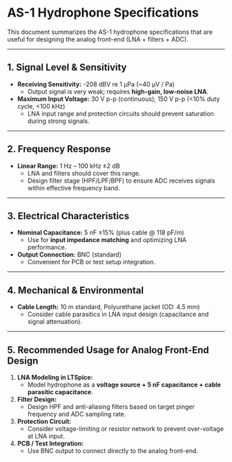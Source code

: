 # AS-1 Hydrophone Specifications

This document summarizes the AS-1 hydrophone specifications that are useful for designing the analog front-end (LNA + filters + ADC).

---

## 1. Signal Level & Sensitivity
- **Receiving Sensitivity:** -208 dBV re 1 μPa (~40 μV / Pa)  
  - Output signal is very weak; requires **high-gain, low-noise LNA**.
- **Maximum Input Voltage:** 30 V p-p (continuous); 150 V p-p (<10% duty cycle, <100 kHz)  
  - LNA input range and protection circuits should prevent saturation during strong signals.

---

## 2. Frequency Response
- **Linear Range:** 1 Hz – 100 kHz ±2 dB  
  - LNA and filters should cover this range.  
  - Design filter stage (HPF/LPF/BPF) to ensure ADC receives signals within effective frequency band.

---

## 3. Electrical Characteristics
- **Nominal Capacitance:** 5 nF ±15% (plus cable @ 118 pF/m)  
  - Use for **input impedance matching** and optimizing LNA performance.  
- **Output Connection:** BNC (standard)  
  - Convenient for PCB or test setup integration.

---

## 4. Mechanical & Environmental  
- **Cable Length:** 10 m standard, Polyurethane jacket (OD: 4.5 mm)  
  - Consider cable parasitics in LNA input design (capacitance and signal attenuation).

---

## 5. Recommended Usage for Analog Front-End Design
1. **LNA Modeling in LTSpice:**  
   - Model hydrophone as a **voltage source + 5 nF capacitance + cable parasitic capacitance**.
2. **Filter Design:**  
   - Design HPF and anti-aliasing filters based on target pinger frequency and ADC sampling rate.
3. **Protection Circuit:**  
   - Consider voltage-limiting or resistor network to prevent over-voltage at LNA input.
4. **PCB / Test Integration:**  
   - Use BNC output to connect directly to the analog front-end.

